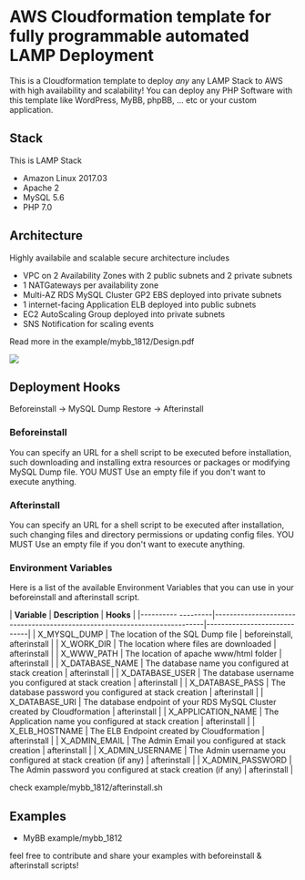 # AWS Cloudformation template for fully programmable automated LAMP Deployment

This is a Cloudformation template to deploy *any* any LAMP Stack to AWS with high availability and scalability! You can deploy any PHP Software with this template like WordPress, MyBB, phpBB, ... etc or your custom application.

## Stack

This is LAMP Stack
- Amazon Linux 2017.03
- Apache 2
- MySQL 5.6
- PHP 7.0

## Architecture

Highly availabile and scalable secure architecture includes

- VPC on 2 Availability Zones with 2 public subnets and 2 private subnets
- 1 NATGateways per availability zone
- Multi-AZ RDS MySQL Cluster GP2 EBS deployed into private subnets
- 1 internet-facing Application ELB deployed into public subnets
- EC2 AutoScaling Group deployed into private subnets
- SNS Notification for scaling events

Read more in the example/mybb_1812/Design.pdf

[<img src="https://s3.amazonaws.com/cloudformation-examples/cloudformation-launch-stack.png">](https://console.aws.amazon.com/cloudformation/home?region=us-east-1#/stacks/new?stackName=my-bb-stack&templateURL=https://raw.githubusercontent.com/benishak/lamp-aws-cloudformation/lamp.cf.template.json)

## Deployment Hooks

Beforeinstall -> MySQL Dump Restore -> Afterinstall

### Beforeinstall

You can specify an URL for a shell script to be executed before installation, such downloading and installing extra resources or packages or modifying MySQL Dump file. YOU MUST Use an empty file if you don't want to execute anything.

### Afterinstall

You can specify an URL for a shell script to be executed after installation, such changing files and directory permissions or updating config files. YOU MUST Use an empty file if you don't want to execute anything.

### Environment Variables

Here is a list of the available Environment Variables that you can use in your beforeinstall and afterinstall script.

| **Variable**       | **Description**                                                           | **Hooks**                   |
|---------- ---------|---------------------------------------------------------------------------|-----------------------------|
| X_MYSQL_DUMP       | The location of the SQL Dump file                                         | beforeinstall, afterinstall |
| X_WORK_DIR         | The location where files are downloaded                                   | afterinstall                |
| X_WWW_PATH         | The location of apache www/html folder                                    | afterinstall                |
| X_DATABASE_NAME    | The database name you configured at stack creation                        | afterinstall                |
| X_DATABASE_USER    | The database username you configured at stack creation                    | afterinstall                |
| X_DATABASE_PASS    | The database password you configured at stack creation                    | afterinstall                |
| X_DATABASE_URI     | The database endpoint of your RDS MySQL Cluster created by Cloudformation | afterinstall                |
| X_APPLICATION_NAME | The Application name you configured at stack creation                     | afterinstall                |
| X_ELB_HOSTNAME     | The ELB Endpoint created by Cloudformation                                | afterinstall                |
| X_ADMIN_EMAIL      | The Admin Email you configured at stack creation                          | afterinstall                |
| X_ADMIN_USERNAME   | The Admin username you configured at stack creation (if any)              | afterinstall                |
| X_ADMIN_PASSWORD   | The Admin password you configured at stack creation (if any)              | afterinstall                |

check example/mybb_1812/afterinstall.sh

## Examples

- MyBB example/mybb_1812

feel free to contribute and share your examples with beforeinstall & afterinstall scripts!



